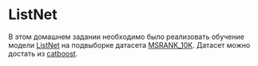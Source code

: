 # ListNet

В этом домашнем задании необходимо было реализовать обучение модели [ListNet][1] 
на подвыборке датасета [MSRANK_10K][2].
Датасет можно достать из [catboost][3].


[1]: https://www.microsoft.com/en-us/research/wp-content/uploads/2016/02/tr-2007-40.pdf
[2]: https://www.microsoft.com/en-us/research/project/mslr/
[3]: https://catboost.ai/en/docs/concepts/python-reference_datasets_msrank_10k

